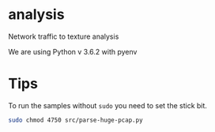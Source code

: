 # analysis
Network traffic to texture analysis

We are using Python v 3.6.2 with pyenv

# Tips

To run the samples without `sudo`  you need to set the stick bit.

```sh
sudo chmod 4750 src/parse-huge-pcap.py
```

